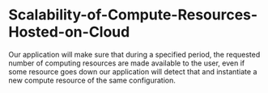 # Scalability-of-Compute-Resources-Hosted-on-Cloud
Our application will make sure that during a specified period, the requested number of computing resources are made available to the user, even if some resource goes down our application will detect that and instantiate a new compute resource of the same configuration.
